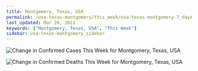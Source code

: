 ```yaml
---
title: Montgomery, Texas, USA
permalink: /usa-texas-montgomery/this_week/usa-texas-montgomery-7_days.html
last_updated: Mar 20, 2022
keywords: ["Montgomery, Texas, USA", "This Week"]
sidebar: usa-texas-montgomery_sidebar
---
```


![Change in Confirmed Cases This Week for Montgomery, Texas, USA](/covid_tracker/images/graphs/usa-texas-montgomery-delta_confirmed-7_days_graph.png)

![Change in Confirmed Deaths This Week for Montgomery, Texas, USA](/covid_tracker/images/graphs/usa-texas-montgomery-delta_deaths-7_days_graph.png)

